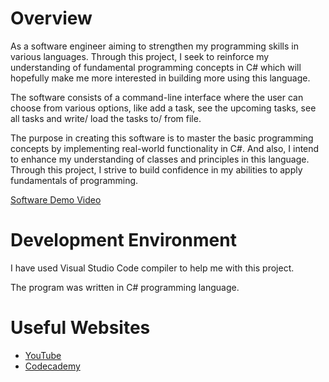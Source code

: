 # Overview

As a software engineer aiming to strengthen my programming skills in various languages. Through this project, I seek to reinforce my understanding of fundamental programming concepts in C# which will hopefully make me more interested in building more using this language.

The software consists of a command-line interface where the user can choose from various options, like add a task, see the upcoming tasks, see all tasks and write/ load the tasks to/ from file. 

The purpose in creating this software is to master the basic programming concepts by implementing real-world functionality in C#. And also, I intend to enhance my understanding of classes and principles in this language. Through this project, I strive to build confidence in my abilities to apply fundamentals of programming.

[Software Demo Video](https://app.vidcast.io/share/7c2e63c7-0b98-47c1-a692-340d6562ebb3)

# Development Environment

I have used Visual Studio Code compiler to help me with this project.

The program was written in C# programming language.

# Useful Websites

* [YouTube](hhttps://www.youtube.com/watch?v=GhQdlIFylQ8)
* [Codecademy](https://www.codecademy.com/learn/learn-c-sharp)